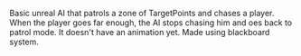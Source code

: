 Basic unreal AI that patrols a zone of TargetPoints and chases a player.
When the player goes far enough, the AI stops chasing him and oes back to patrol mode.
It doesn't have an animation yet.
Made using blackboard system.

